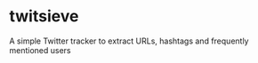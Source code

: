 twitsieve
=========

A simple Twitter tracker to extract URLs, hashtags and frequently mentioned users